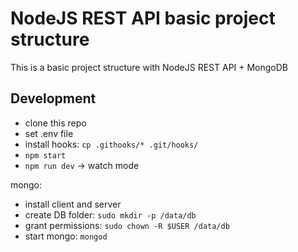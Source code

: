 # NodeJS REST API basic project structure

This is a basic project structure with NodeJS REST API + MongoDB

## Development

- clone this repo
- set .env file
- install hooks: `cp .githooks/* .git/hooks/`
- `npm start`
- `npm run dev` -> watch mode

mongo:
- install client and server
- create DB folder: `sudo mkdir -p /data/db`
- grant permissions: `sudo chown -R $USER /data/db`
- start mongo: `mongod`

